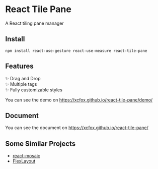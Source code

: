 # React Tile Pane

A React tiling pane manager

## Install

```shell
npm install react-use-gesture react-use-measure react-tile-pane
```

## Features

✨ Drag and Drop  
✨ Multiple tags  
✨ Fully customizable styles

You can see the demo on https://xcfox.github.io/react-tile-pane/demo/

## Document

You can see the document on https://xcfox.github.io/react-tile-pane/

## Some Similar Projects

- [react-mosaic](https://github.com/nomcopter/react-mosaic)
- [FlexLayout](https://github.com/caplin/FlexLayout)
